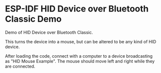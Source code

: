 ESP-IDF HID Device over Bluetooth Classic Demo
==============================================

Demo of HID Device over Bluetooth Classic.

This turns the device into a mouse, but can be altered to be any kind of HID device. 

After loading the code, connect with a computer to a device broadcasting
as "HID Mouse Example". The mouse should move left and right while they are connected.
